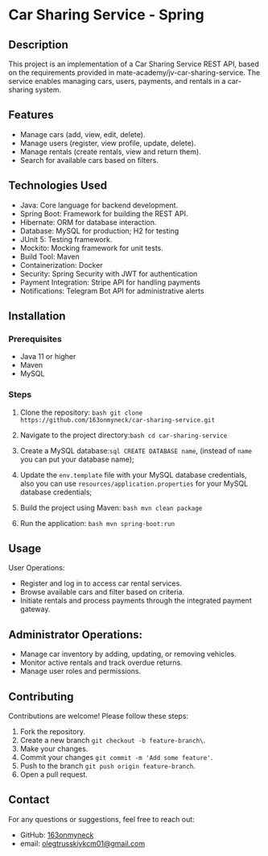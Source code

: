 
# Car Sharing Service - Spring

## Description

This project is an implementation of a Car Sharing Service REST API, based on the requirements provided in mate-academy/jv-car-sharing-service. The service enables managing cars, users, payments, and rentals in a car-sharing system.

## Features

- Manage cars (add, view, edit, delete).
- Manage users (register, view profile, update, delete).
- Manage rentals (create rentals, view and return them).
- Search for available cars based on filters.

## Technologies Used

- Java: Core language for backend development.
- Spring Boot: Framework for building the REST API.
- Hibernate: ORM for database interaction.
- Database: MySQL for production; H2 for testing
- JUnit 5: Testing framework.
- Mockito: Mocking framework for unit tests.
- Build Tool: Maven
- Containerization: Docker
- Security: Spring Security with JWT for authentication
- Payment Integration: Stripe API for handling payments
- Notifications: Telegram Bot API for administrative alerts

## Installation

### Prerequisites

- Java 11 or higher
- Maven
- MySQL

### Steps

1. Clone the repository:
   `bash git clone https://github.com/163onmyneck/car-sharing-service.git`

2. Navigate to the project directory:`bash cd car-sharing-service`

3. Create a MySQL database:`sql
   CREATE DATABASE name`, (instead of `name` you can put your database name);

4. Update the `env.template` file with your MySQL database credentials, also
you can use `resources/application.properties` for your MySQL database credentials;

5. Build the project using Maven:
`bash
   mvn clean package
`

6. Run the application:
 `bash
   mvn spring-boot:run
`

## Usage

User Operations:
- Register and log in to access car rental services.
- Browse available cars and filter based on criteria.
- Initiate rentals and process payments through the integrated payment gateway.

## Administrator Operations:

- Manage car inventory by adding, updating, or removing vehicles.
- Monitor active rentals and track overdue returns.
- Manage user roles and permissions.

## Contributing

Contributions are welcome! Please follow these steps:

1. Fork the repository.
2. Create a new branch `git checkout -b feature-branch\`.
3. Make your changes.
4. Commit your changes `git commit -m 'Add some feature'`.
5. Push to the branch `git push origin feature-branch`.
6. Open a pull request.

## Contact

For any questions or suggestions, feel free to reach out:

- GitHub: [163onmyneck](https://github.com/163onmyneck)
- email: olegtrusskiykcm01@gmail.com
